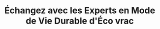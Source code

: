 ---
title: "Échangez avec les Experts en Mode de Vie Durable d'Éco vrac"
layout: "contact"
meta_title: "Contactez-nous | Éco vrac - Votre Partenaire pour une Vie Éco-responsable"
description: "Vous avez des questions sur l'adoption d'un mode de vie plus durable ? Les experts d'Éco vrac sont là pour vous guider. Obtenez des conseils personnalisés et des solutions écologiques pour un quotidien plus vert."
draft: false
---